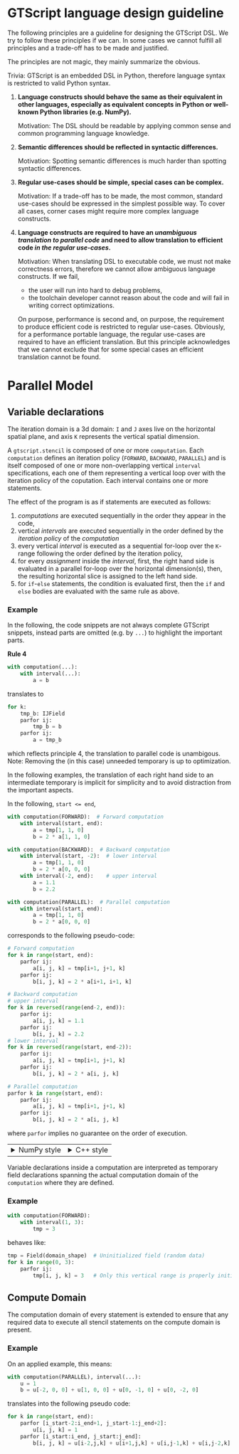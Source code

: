 # GTScript language design guideline

The following principles are a guideline for designing the GTScript DSL. We try to follow these principles if we can.
In some cases we cannot fulfill all principles and a trade-off has to be made and justified.

The principles are not magic, they mainly summarize the obvious.

Trivia: GTScript is an embedded DSL in Python, therefore language syntax is restricted to valid Python syntax.

1. **Language constructs should behave the same as their equivalent in other languages, especially as equivalent concepts
   in Python or well-known Python libraries (e.g. NumPy).**

   Motivation: The DSL should be readable by applying common sense and common programming language knowledge.

2. **Semantic differences should be reflected in syntactic differences.**

   Motivation: Spotting semantic differences is much harder than spotting syntactic differences.

3. **Regular use-cases should be simple, special cases can be complex.**

   Motivation: If a trade-off has to be made, the most common, standard use-cases should be expressed in the simplest
   possible way. To cover all cases, corner cases might require more complex language constructs.

4. **Language constructs are required to have an _unambiguous translation to parallel code_ and need to allow translation
   to efficient code _in the regular use-cases_.**

   Motivation: When translating DSL to executable code, we must not make correctness errors, therefore we cannot allow
   ambiguous language constructs.
   If we fail,

   - the user will run into hard to debug problems,
   - the toolchain developer cannot reason about the code and will fail in writing correct optimizations.

   On purpose, performance is second and, on purpose, the requirement to produce efficient code is restricted to regular use-cases. Obviously, for a performance portable language, the regular use-cases are required to have an
   efficient translation. But this principle acknowledges that we cannot exclude that for some special cases an
   efficient translation cannot be found.

# Parallel Model

## Variable declarations

The iteration domain is a 3d domain: `I` and `J` axes live on the horizontal spatial plane, and axis `K` represents the vertical spatial dimension.

A `gtscript.stencil` is composed of one or more `computation`. Each `computation` defines an iteration policy (`FORWARD`, `BACKWARD`, `PARALLEL`) and is itself composed of one or more non-overlapping vertical `interval` specifications, each one of them representing a vertical loop over with the iteration policy of the coputation. Each interval contains one or more statements.

The effect of the program is as if statements are executed as follows:

1. _computations_ are executed sequentially in the order they appear in the code,
2. vertical _intervals_ are executed sequentially in the order defined by the _iteration policy_ of the _computation_
3. every vertical _interval_ is executed as a sequential for-loop over the `K`-range following the order defined by the iteration policy,
4. for every _assignment_ inside the _interval_, first, the right hand side is evaluated in a parallel for-loop over the horizontal dimension(s), then, the resulting horizontal slice is assigned to the left hand side.
5. for `if`-`else` statements, the condition is evaluated first, then the `if` and `else` bodies are evaluated with the same rule as above.

### Example

In the following, the code snippets are not always complete GTScript snippets, instead parts are omitted (e.g. by `...`) to highlight
the important parts.

**Rule 4**

```python
with computation(...):
    with interval(...):
        a = b
```

translates to

```python
for k:
    tmp_b: IJField
    parfor ij:
        tmp_b = b
    parfor ij:
        a = tmp_b
```

which reflects principle 4, the translation to parallel code is unambigous.
Note: Removing the (in this case) unneeded temporary is up to optimization.

In the following examples, the translation of each right hand side to an intermediate temporary is implicit for
simplicity and to avoid distraction from the important aspects.

In the following, `start <= end`,

```python
with computation(FORWARD):  # Forward computation
    with interval(start, end):
        a = tmp[1, 1, 0]
        b = 2 * a[1, 1, 0]

with computation(BACKWARD):  # Backward computation
    with interval(start, -2):  # lower interval
        a = tmp[1, 1, 0]
        b = 2 * a[0, 0, 0]
    with interval(-2, end):    # upper interval
        a = 1.1
        b = 2.2

with computation(PARALLEL):  # Parallel computation
    with interval(start, end):
        a = tmp[1, 1, 0]
        b = 2 * a[0, 0, 0]
```

corresponds to the following pseudo-code:

```python
# Forward computation
for k in range(start, end):
    parfor ij:
        a[i, j, k] = tmp[i+1, j+1, k]
    parfor ij:
        b[i, j, k] = 2 * a[i+1, i+1, k]

# Backward computation
# upper interval
for k in reversed(range(end-2, end)):
    parfor ij:
        a[i, j, k] = 1.1
    parfor ij:
        b[i, j, k] = 2.2
# lower interval
for k in reversed(range(start, end-2)):
    parfor ij:
        a[i, j, k] = tmp[i+1, j+1, k]
    parfor ij:
        b[i, j, k] = 2 * a[i, j, k]

# Parallel computation
parfor k in range(start, end):
    parfor ij:
        a[i, j, k] = tmp[i+1, j+1, k]
    parfor ij:
        b[i, j, k] = 2 * a[i, j, k]
```

where `parfor` implies no guarantee on the order of execution.

<table><tr>
<td><details><summary>NumPy style</summary>

```python
# Domain definition
# i, I = domain_start_i, domain_end_i
# j, J = domain_start_j, domain_end_j

# Forward computation
for k in range(start, end):
    a[i:I, j:J, k] = tmp[i+1:I+1, j:J, k]
    b[i:I, j:J, k] = 2 * a[i+1:I+1, j+1:J+1, k]

# Backward computation
# upper interval
for k in reversed(range(end-2, end)):
    a[i:I, j:J, k] = 1.1
    b[i:I, j:J, k] = 2.2
# lower interval
for k in reversed(range(start, end-2)):
    a[i:I, j:J, k] = tmp[i+1:I+1, j+1:J+1, k]
    b[i:I, j:J, k] = 2 * a[i:I, j:J, k]

# Parallel computation
for k in random.shuffle(range(start, end)):
    a[i:I, j:J, k] = tmp[i+1:I+1, j+1:J+1, k]
    b[i:I, j:J, k] = 2 * a[i:I, j:J, k]
```

</details></td>
<td><details><summary>C++ style</summary>

```cpp
# Forward computation
for (int k=0; k < end; k++) {
    parallel_for (auto& i, j : ij_domain()) {
        a[i, j, k] = tmp[i+1, j+1, k]
    }
    parallel_for (auto& i, j : ij_domain()) {
        b[i, j, k] = 2 * a[i+1, i+1, k]
    }
}

# Backward computation
# upper interval
for (int k=end-1; k >= end-2; k--) {
    parallel_for (auto& i, j : ij_domain()) {
        a[i, j, k] = 1.1
    }
    parallel_for (auto& i, j : ij_domain()) {
        b[i, j, k] = 2.2
    }
# lower interval
for (int k=end-2; k >= 0; k--) {
    parallel_for (auto& i, j : ij_domain()) {
        a[i, j, k] = tmp[i+1, j+1, k]
    }
    parallel_for (auto& i, j : ij_domain()) {
        b[i, j, k] = 2 * a[i, j, k]
    }

# Parallel computation
parallel_for (int k=0; k < end; k++) {
    parallel_for (auto& i, j : ij_domain()) {
        a[i, j, k] = tmp[i+1, j+1, k]
    }
    parallel_for (auto& i, j : ij_domain()) {
        b[i, j, k] = 2 * a[i, j, k]
    }
```

where `parallel_for` implies no guarantee on the order of execution.

</details></td>
</tr></table>

Variable declarations inside a computation are interpreted as temporary field declarations spanning the actual computation domain of the `computation` where they are defined.

### Example

```python
with computation(FORWARD):
    with interval(1, 3):
        tmp = 3
```

behaves like:

```python
tmp = Field(domain_shape)  # Uninitialized field (random data)
for k in range(0, 3):
    parfor ij:
        tmp[i, j, k] = 3   # Only this vertical range is properly initialized
```

## Compute Domain

The computation domain of every statement is extended to ensure that any required data to execute all stencil statements on the compute domain is present.

### Example

On an applied example, this means:

```python
with computation(PARALLEL), interval(...):
    u = 1
    b = u[-2, 0, 0] + u[1, 0, 0] + u[0, -1, 0] + u[0, -2, 0]
```

translates into the following pseudo code:

```python
for k in range(start, end):
    parfor [i_start-2:i_end+1, j_start-1:j_end+2]:
        u[i, j, k] = 1
    parfor [i_start:i_end, j_start:j_end]:
        b[i, j, k] = u[i-2,j,k] + u[i+1,j,k] + u[i,j-1,k] + u[i,j-2,k]
```

